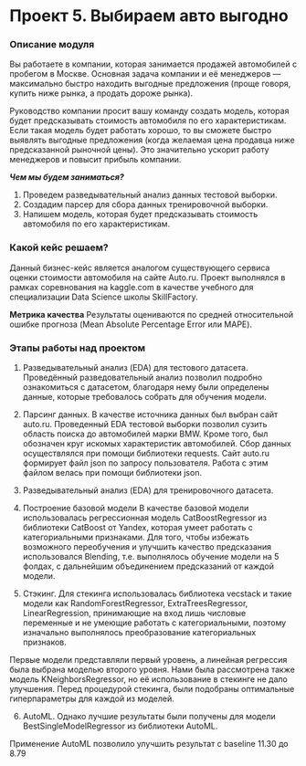 # Проект 5. Выбираем авто выгодно

### Описание модуля  
Вы работаете в компании, которая занимается продажей автомобилей с пробегом в Москве. 
Основная задача компании и её менеджеров — максимально быстро находить выгодные предложения (проще говоря, купить ниже рынка, а продать дороже рынка).

Руководство компании просит вашу команду создать модель, которая будет предсказывать стоимость автомобиля по его характеристикам.
Если такая модель будет работать хорошо, то вы сможете быстро выявлять выгодные предложения (когда желаемая цена продавца ниже предсказанной рыночной цены). 
Это значительно ускорит работу менеджеров и повысит прибыль компании.   

***Чем мы будем заниматься?***  
1) Проведем разведывательный анализ данных тестовой выборки.
2) Создадим парсер для сбора данных тренировочной выборки.
3) Напишем модель, которая будет предсказывать стоимость автомобиля по его характеристикам. 


### Какой кейс решаем?
Данный бизнес-кейс является аналогом существующего сервиса оценки стоимости автомобиля на сайте Auto.ru.
Проект выполнялся в рамках соревнования на kaggle.com в качестве учебного для специализации Data Science школы SkillFactory.

**Метрика качества**
Результаты оцениваются по средней относительной ошибке прогноза (Mean Absolute Percentage Error или MAPE).

### Этапы работы над проектом  
1. Разведывательный анализ (EDA) для тестового датасета.
Проведённый разведовательный анализ позволил подробно ознакомиться с датасетом, благодаря нему были определены данные, которые требовалось собрать для обучения модели.

2. Парсинг данных.
В качестве источника данных был выбран сайт auto.ru. Проведенный EDA тестовой выборки позволил сузить область поиска до автомобилей марки BMW. 
Кроме того, был обозначен круг искомых характеристик автомобилей. Сбор данных осуществлялся при помощи библиотеки requests. 
Сайт auto.ru формирует файл json по запросу пользователя. Работа с этим файлом велась при помощи библиотеки json.

3. Разведывательный анализ (EDA) для тренировочного датасета.

4. Построение базовой модели
В качестве базовой модели использовалась регрессионная модель CatBoostRegressor из библиотеки CatBoost от Yandex, которая умеет работать с категориальными признаками. 
Для того, чтобы избежать возможного переобучения и улучшить качество предсказания использовался Blending, т.е. выполнялось обучение модели на 5 фолдах, с дальнейшим объединением предсказаний от каждой модели.

5. Стэкинг.
Для стекинга использовалась библиотека vecstack и такие модели как RandomForestRegressor, ExtraTreesRegressor, LinearRegression, принимающие на вход лишь числовые переменные и не умеющие работать с категориальными, поэтому изначально выполнялось преобразование категориальных признаков.

Первые модели представляли первый уровень, а линейная регрессия была выбрана моделью второго уровня. Нами была рассмотрена также модель KNeighborsRegressor, но её использование в стекинге не дало улучшения. 
Перед процедурой стекинга, были подобраны оптимальные гиперпараметры для каждой из моделей. 

6. AutoML.
Однако лучшие результаты были получены для модели BestSingleModelRegressor из библиотеки AutoML.

Применение AutoML позволило улучшить результат с baseline 11.30 до 8.79

